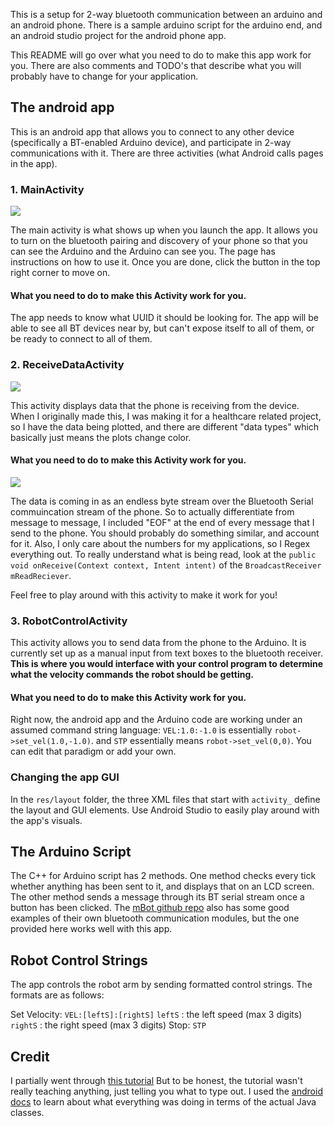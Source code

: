This is a setup for 2-way bluetooth communication between an arduino and an android phone. There is a sample
arduino script for the arduino end, and an android studio project for the android phone app.


This README will go over what you need to do to make this app work for you. There are also comments
and TODO's that describe what you will probably have to change for your application.

## The android app

This is an android app that allows you to connect to any other device (specifically a BT-enabled Arduino device),
and participate in 2-way communications with it. There are three activities (what Android calls pages in the app).

### 1. MainActivity

![](media/bt_connect.gif)

The main activity is what shows up when you launch the app. It allows you to turn on the bluetooth
pairing and discovery of your phone so that you can see the Arduino and the Arduino can see you. The page
has instructions on how to use it. Once you are done, click the button in the top right corner to move on.

#### What you need to do to make this Activity work for you.

The app needs to know what UUID it should be looking for. The app will be able to see all BT devices
near by, but can't expose itself to all of them, or be ready to connect to all of them.


### 2. ReceiveDataActivity

![](media/data_plot.gif)

This activity displays data that the phone is receiving from the device. When I originally made this,
I was making it for a healthcare related project, so I have the data being plotted, and there are
different "data types" which basically just means the plots change color.

#### What you need to do to make this Activity work for you.

![](media/robot_ctrl.gif)

The data is coming in as an endless byte stream over the Bluetooth Serial commuincation stream of the phone.
So to actually differentiate from message to message, I included "EOF" at the end of every message
that I send to the phone. You should probably do something similar, and account for it. Also, I only
care about the numbers for my applications, so I Regex everything out. To really understand what is
being read, look at the `public void onReceive(Context context, Intent intent)` of the
`BroadcastReceiver mReadReciever`.

Feel free to play around with this activity to make it work for you!

### 3. RobotControlActivity
This activity allows you to send data from the phone to the Arduino. It is currently set up as a manual
input from text boxes to the bluetooth receiver. **This is where you would interface with your control
program to determine what the velocity commands the robot should be getting.**

#### What you need to do to make this Activity work for you.
Right now, the android app and the Arduino code are working under an assumed command string language:
`VEL:1.0:-1.0` is essentially `robot->set_vel(1.0,-1.0)`. and `STP` essentially means `robot->set_vel(0,0)`.
You can edit that paradigm or add your own.

### Changing the app GUI
In the `res/layout` folder, the three XML files that start with `activity_` define the layout and GUI
elements. Use Android Studio to easily play around with the app's visuals.

## The Arduino Script
The C++ for Arduino script has 2 methods. One method checks every tick whether anything has been sent
to it, and displays that on an LCD screen. The other method sends a message through its BT serial stream
once a button has been clicked. The [mBot 
github repo](https://github.com/Makeblock-official/Makeblock-Libraries/blob/master/examples/Me_Bluetooth/SlaveBluetoothBySoftSerialTest/SlaveBluetoothBySoftSerialTest.ino)
also has some good examples of their own bluetooth communication modules, but the one provided here
works well with this app.

## Robot Control Strings

The app controls the robot arm by sending formatted control strings. The formats are as follows:

Set Velocity: `VEL:[leftS]:[rightS]`
            `leftS` : the left speed (max 3 digits)
            `rightS` : the right speed (max 3 digits)
Stop: `STP`


## Credit

I partially went through [this tutorial](https://www.youtube.com/watch?v=y8R2C86BIUc&list=PLgCYzUzKIBE8KHMzpp6JITZ2JxTgWqDH2)
But to be honest, the tutorial wasn't really teaching anything, just telling you what to type out. I
used the [android docs](https://developer.android.com/guide/topics/connectivity/bluetooth) to learn about
what everything was doing in terms of the actual Java classes.